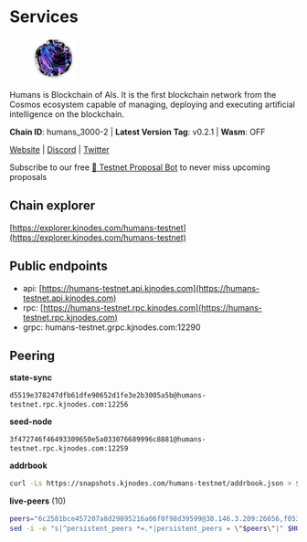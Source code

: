 # Services

<figure><img src="https://raw.githubusercontent.com/kj89/cosmos-images/main/logos/humans.png" alt=""><figcaption></figcaption></figure>

Humans is Blockchain of AIs. It is the first blockchain network  from the Cosmos ecosystem capable of managing, deploying and  executing artificial intelligence on the blockchain.

**Chain ID**: humans_3000-2 | **Latest Version Tag**: v0.2.1 | **Wasm**: OFF

[Website](https://humans.ai) | [Discord](https://discord.gg/humansdotai) | [Twitter](https://twitter.com/humansdotai)



Subscribe to our free [🤖 Testnet Proposal Bot](https://t.me/kjnodes_testnet_proposal_bot) to never miss upcoming proposals


## Chain explorer
[https://explorer.kjnodes.com/humans-testnet](https://explorer.kjnodes.com/humans-testnet)

## Public endpoints

* api: [https://humans-testnet.api.kjnodes.com](https://humans-testnet.api.kjnodes.com)
* rpc: [https://humans-testnet.rpc.kjnodes.com](https://humans-testnet.rpc.kjnodes.com)
* grpc: humans-testnet.grpc.kjnodes.com:12290

## Peering

**state-sync**

```text
d5519e378247dfb61dfe90652d1fe3e2b3005a5b@humans-testnet.rpc.kjnodes.com:12256
```

**seed-node**

```text
3f472746f46493309650e5a033076689996c8881@humans-testnet.rpc.kjnodes.com:12259
```

**addrbook**
```bash
curl -Ls https://snapshots.kjnodes.com/humans-testnet/addrbook.json > $HOME/.humansd/config/addrbook.json
```

**live-peers** (10)
```bash
peers="6c2581bce457207a8d29895216a06f0f98d39599@38.146.3.209:26656,f05366147458d2d09ff525f8b4258a7978f72991@162.55.173.57:26656,42f95015c31c7814b6a0a717fd8c63d15f896e88@94.237.27.19:26656,417089d6681abacc685c2eff9e029d85231a04a0@141.95.34.193:46656,d5519e378247dfb61dfe90652d1fe3e2b3005a5b@65.109.68.190:12256,02b9f1ce4363ef45bb02065b06c790669fd2fd6c@37.27.6.149:12256,b77d993ac7b7e71a788284a7eff017d08711e1bb@51.79.82.138:26656,be5158df5152ec7e6a4eca04c89e40494d19927c@51.79.101.159:26656,733ffab95701aeebbc3021e827a7ef5f5c0dd93c@144.76.97.35:26656,b1639fb460c9f55bb3acc3006df64ac5013f1412@91.194.30.203:26656"
sed -i -e "s|^persistent_peers *=.*|persistent_peers = \"$peers\"|" $HOME/.humansd/config/config.toml
```
